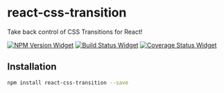 # react-css-transition

Take back control of CSS Transitions for React!

[![NPM Version Widget]][npm version]
[![Build Status Widget]][build status]
[![Coverage Status Widget]][coverage status]

## Installation

```sh
npm install react-css-transition --save
```


[npm version]: https://www.npmjs.com/package/react-css-transition

[npm version widget]: https://img.shields.io/npm/v/react-css-transition.svg?style=flat-square

[build status]: https://travis-ci.org/wikiwi/react-css-transition

[build status widget]: https://img.shields.io/travis/wikiwi/react-css-transition/master.svg?style=flat-square

[coverage status]: https://coveralls.io/github/wikiwi/react-css-transition?branch=master

[coverage status widget]: https://img.shields.io/coveralls/wikiwi/react-css-transition/master.svg?style=flat-square

